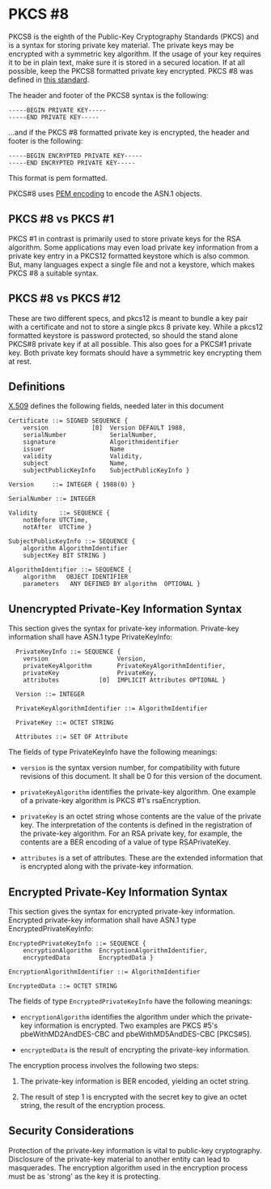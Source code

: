 # PKCS #8
PKCS8 is the eighth of the Public-Key Cryptography Standards (PKCS) and is a syntax for storing private key material. The private keys may be encrypted with a symmetric key algorithm. If the usage of your key requires it to be in plain text, make sure it is stored in a secured location. If at all possible, keep the PKCS8 formatted private key encrypted. PKCS #8 was defined in [this standard](https://datatracker.ietf.org/doc/html/rfc5208). <br>

The header and footer of the PKCS8 syntax is the following:

    -----BEGIN PRIVATE KEY-----
    -----END PRIVATE KEY-----

…and if the PKCS #8 formatted private key is encrypted, the header and footer is the following:

    -----BEGIN ENCRYPTED PRIVATE KEY-----
    -----END ENCRYPTED PRIVATE KEY-----

This format is pem formatted.

PKCS#8 uses [PEM encoding](https://gitlab.inf.unibe.ch/crypto/2021.cosmoscrypto/-/blob/master/design/encoding.md) to encode the ASN.1 objects. 

## **PKCS #8 vs PKCS #1**
PKCS #1 in contrast is primarily used to store private keys for the RSA algorithm. Some applications may even load private key information from a private key entry in a PKCS12 formatted keystore which is also common. But, many languages expect a single file and not a keystore, which makes PKCS #8 a suitable syntax.

## **PKCS #8 vs PKCS #12**

These are two different specs, and pkcs12 is meant to bundle a key pair with a certificate and not to store a single pkcs 8 private key. While a pkcs12 formatted keystore is password protected, so should the stand alone PKCS#8 private key if at all possible. This also goes for a PKCS#1 private key. Both private key formats should have a symmetric key encrypting them at rest.

## **Definitions**
[X.509](https://www.itu.int/rec/T-REC-X.509-198811-S) defines the following fields, needed later in this document

    Certificate ::= SIGNED SEQUENCE { 
        version            [0]  Version DEFAULT 1988, 
        serialNumber            SerialNumber, 
        signature               Algorithmidentifier 
        issuer                  Name 
        validity                Validity, 
        subject                 Name, 
        subjectPublicKeyInfo    SubjectPublicKeyInfo } 

    Version     ::= INTEGER { 1988(0) } 

    SerialNumber ::= INTEGER 

    Validity      ::= SEQUENCE {  
        notBefore UTCTime, 
        notAfter  UTCTime }

    SubjectPublicKeyInfo ::= SEQUENCE { 
        algorithm AlgorithmIdentifier 
        subjectKey BIT STRING }

    AlgorithmIdentifier ::= SEQUENCE { 
        algorithm   OBJECT IDENTIFIER 
        parameters   ANY DEFINED BY algorithm  OPTIONAL }


## **Unencrypted Private-Key Information Syntax**
This section gives the syntax for private-key information.
Private-key information shall have ASN.1 type PrivateKeyInfo:

      PrivateKeyInfo ::= SEQUENCE {
        version                   Version,
        privateKeyAlgorithm       PrivateKeyAlgorithmIdentifier,
        privateKey                PrivateKey,
        attributes           [0]  IMPLICIT Attributes OPTIONAL }

      Version ::= INTEGER

      PrivateKeyAlgorithmIdentifier ::= AlgorithmIdentifier

      PrivateKey ::= OCTET STRING

      Attributes ::= SET OF Attribute

 The fields of type PrivateKeyInfo have the following meanings:

- `version` is the syntax version number, for compatibility with
future revisions of this document.  It shall be 0 for this version
of the document.

- `privateKeyAlgorithm` identifies the private-key algorithm.  One
      example of a private-key algorithm is PKCS #1's rsaEncryption.

- `privateKey` is an octet string whose contents are the value of the
      private key.  The interpretation of the contents is defined in the
      registration of the private-key algorithm.  For an RSA private
      key, for example, the contents are a BER encoding of a value of
      type RSAPrivateKey.

- `attributes` is a set of attributes.  These are the extended
      information that is encrypted along with the private-key
      information.

## **Encrypted Private-Key Information Syntax**

   This section gives the syntax for encrypted private-key information. Encrypted private-key information shall have ASN.1 type
   EncryptedPrivateKeyInfo:

    EncryptedPrivateKeyInfo ::= SEQUENCE {
        encryptionAlgorithm  EncryptionAlgorithmIdentifier,
        encryptedData        EncryptedData }

    EncryptionAlgorithmIdentifier ::= AlgorithmIdentifier

    EncryptedData ::= OCTET STRING

   The fields of type `EncryptedPrivateKeyInfo` have the following
   meanings:

- `encryptionAlgorithm` identifies the algorithm under which the
    private-key information is encrypted.  Two examples are PKCS #5's
    pbeWithMD2AndDES-CBC and pbeWithMD5AndDES-CBC [PKCS#5].

- `encryptedData` is the result of encrypting the private-key
    information.

The encryption process involves the following two steps:

1. The private-key information is BER encoded, yielding an octet
    string.

2. The result of step 1 is encrypted with the secret key to give
    an octet string, the result of the encryption process.

## **Security Considerations**

   Protection of the private-key information is vital to public-key
   cryptography.  Disclosure of the private-key material to another
   entity can lead to masquerades.  The encryption algorithm used in the
   encryption process must be as 'strong' as the key it is protecting.